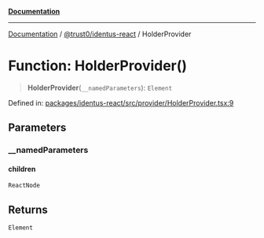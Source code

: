 [**Documentation**](../../../README.md)

***

[Documentation](../../../README.md) / [@trust0/identus-react](../README.md) / HolderProvider

# Function: HolderProvider()

> **HolderProvider**(`__namedParameters`): `Element`

Defined in: [packages/identus-react/src/provider/HolderProvider.tsx:9](https://github.com/trust0-project/identus/blob/9aa63ce6158d420e9188511e0533b33037bf61df/packages/identus-react/src/provider/HolderProvider.tsx#L9)

## Parameters

### \_\_namedParameters

#### children

`ReactNode`

## Returns

`Element`
